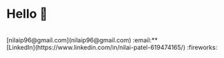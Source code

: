 # Hello 👋
<br>
[nilaip96@gmail.com](nilaip96@gmail.com) :email:**
<br>
[LinkedIn](https://www.linkedin.com/in/nilai-patel-619474165/) :fireworks:
